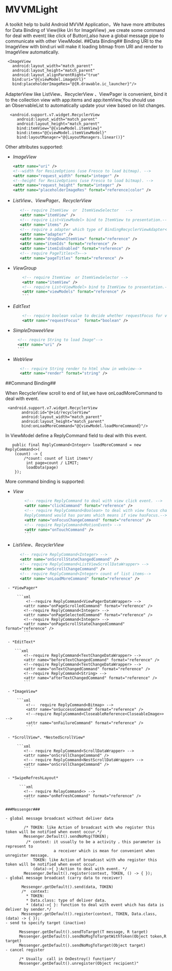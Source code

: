 # MVVMLight
A toolkit help to build Android MVVM Application，We have more
attributes for Data Binding  of View(like Uri for ImageView) ,we create some command for deal with event( like click of Button),also have a global message pipe to communicate with other ViewModel.
 ##Data Binding##
Binding URI to the ImageView with bind:uri will make it loading bitmap from URI and render to ImageView automatically.

     <ImageView
       android:layout_width="match_parent"
       android:layout_height="match_parent"
       android:layout_alignParentRight="true"
       bind:uri="@{viewModel.imageUrl}"
       bind:placeholderImageRes="@{R.drawable.ic_launcher}"/>

AdapterView like ListView、RecyclerView 、ViewPager is convenient, bind it to the collection view with app:items and app:itemView,You should use an ObservableList to automatically update your view based on list changes.

      <android.support.v7.widget.RecyclerView
         android:layout_width="match_parent"
         android:layout_height="match_parent"
         bind:itemView="@{viewModel.itemView}"
         bind:items="@{viewModel.itemViewModel}"
         bind:layoutManager="@{LayoutManagers.linear()}"

 Other attributes supported:

  - *ImageView*

      ```xml
      <attr name="uri" />
      <!--width for ResizeOptions (use Fresco to load bitmap). -->
      <attr name="request_width" format="integer" />
      <!--height for ResizeOptions (use Fresco to load bitmap). -->
      <attr name="request_height" format="integer" />
      <attr name="placeholderImageRes" format="reference|color" />
      ```

  - *ListView*、*ViewPager*、*RecyclerView*

      ```xml
         <!-- require ItemView  or  ItemViewSelector   -->
         <attr name="itemView" />
         <!-- require List<ViewModel> bind to ItemView to presentation.-->
         <attr name="items" />
         <!-- require a adapter which type of BindingRecyclerViewAdapter<T> to AdapterView-->
         <attr name="adapter" />
         <attr name="dropDownItemView" format="reference" />
         <attr name="itemIds" format="reference" />
         <attr name="itemIsEnabled" format="reference" />
         <!-- require PageTitles<T>-->
         <attr name="pageTitles" format="reference" />
     ```

  - *ViewGroup*

     ```xml
         <!-- require ItemView  or ItemViewSelector -->
         <attr name="itemView" />
         <!-- require List<ViewModel> bind to ItemView to presentation.-->
         <attr name="viewModels" format="reference" />
         ```

  - *EditText*

     ```xml
         <!-- require boolean value to decide whether requestFocus for view. -->
         <attr name="requestFocus"  format="boolean" />
     ```
  - *SimpleDraweeView*

       ```xml
         <!-- require String to load Image"-->
         <attr name="uri" />
         ```

  - *WebView*

      ```xml
         <!-- require String render to html show in webview-->
         <attr name="render" format="string" />
      ```

##Command Binding##


When RecyclerView scroll to end of list,we have onLoadMoreCommand to deal with event.

     <android.support.v7.widget.RecyclerView
           android:id="@+id/recyclerView"
           android:layout_width="match_parent"
           android:layout_height="match_parent"
           bind:onLoadMoreCommand="@{viewModel.loadMoreCommand}"/>

 In ViewModel define a ReplyCommand<Integer> field to deal with this event.

       public final ReplyCommand<Integer> loadMoreCommand = new ReplyCommand<>(
        (count) -> {
            /*count: count of list items*/
             int page=count / LIMIT;
             loadData(page)
        });
More command binding is supported:

 - *View*

   ```xml
        <!-- require ReplyCommand to deal with view click event. -->
        <attr name="clickCommand" format="reference" />
        <!-- require ReplyCommand<Boolean> to deal with view focus change event.
        ReplyCommand would has params which means if view hasFocus.-->
        <attr name="onFocusChangeCommand" format="reference" />
        <!-- require ReplyCommand<MotionEvent> -->
        <attr name="onTouchCommand" />
        ```

 - *ListView*、*RecyclerView*

     ```xml
        <!-- require ReplyCommand<Integer> -->
        <attr name="onScrollStateChangedCommand" />
        <!-- require ReplyCommand<ListViewScrollDataWrapper> -->
        <attr name="onScrollChangeCommand" />
        <!-- require ReplyCommand<Integer> count of list items-->
        <attr name="onLoadMoreCommand" format="reference" />
```
 - *ViewPager*

     ```xml
         <!--require ReplyCommand<ViewPagerDataWrapper> -->
        <attr name="onPageScrolledCommand" format="reference" />
        <!--require ReplyCommand<Integer> -->
        <attr name="onPageSelectedCommand" format="reference" />
        <!--require ReplyCommand<Integer> -->
        <attr name="onPageScrollStateChangedCommand" format="reference" />
        ```

 - *EditText*

    ```xml
        <!--require ReplyCommand<TextChangeDataWrapper> -->
        <attr name="beforeTextChangedCommand" format="reference" />
        <!--require ReplyCommand<TextChangeDataWrapper> -->
        <attr name="onTextChangedCommand" format="reference" />
        <!--require ReplyCommand<String> -->
        <attr name="afterTextChangedCommand" format="reference" />
        ```

 - *ImageView*

     ```xml
         <!--  require ReplyCommand<Bitmap> -->
         <attr name="onSuccessCommand" format="reference" />
         <!--require ReplyCommand<CloseableReference<CloseableImage>> -->
         <attr name="onFailureCommand" format="reference" />
         ```

 - *ScrollView*、*NestedScrollView*

     ```xml
        <!-- require ReplyCommand<ScrollDataWrapper> -->
        <attr name="onScrollChangeCommand" />
        <!-- require ReplyCommand<NestScrollDataWrapper> -->
        <attr name="onScrollChangeCommand" />
        ```

 - *SwipeRefreshLayout*

      ```xml
        <!-- require RelayCommand<> -->
        <attr name="onRefreshCommand" format="reference" />
        ```

###Messenger###

- global message broadcast without deliver data

        /* TOKEN: like Action of broadcast with who register this token will be notified when event occur.*/
        Messenger.Default().sendNoMsg(TOKEN);
         /* context: it usually to be a activity ，this parameter is represent to
                     a receiver which is mean for convenient when unregister message.
            TOKEN: like Action of broadcast with who register this token will be notified when event occur.
            (data)->{ }:Action to deal with event. */
        Messenger.Default().register(context, TOKEN, () -> { });
- global message broadcast (carry data to receiver)

       Messenger.getDefault().send(data, TOKEN)
       /*  context:
         * TOKEN:
         * Data.class: type of deliver data.
         * (data)->{ }: function to deal with event which has data is deliver by sender.*/
       Messenger.getDefault().register(context, TOKEN, Data.class, (data) -> { });
- send to specify target (inactive)

      Messenger.getDefault().sendToTarget(T message, R target)
      Messenger.getDefault().sendNoMsgToTargetWithToken(Object token,R target)
      Messenger.getDefault().sendNoMsgToTarget(Object target)
- cancel register

      /* Usually  call in OnDestroy() function*/
      Messenger.getDefault().unregister(Object recipient)"

